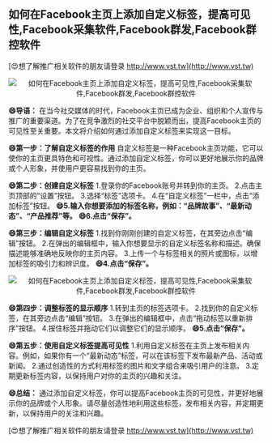 ## **如何在Facebook主页上添加自定义标签，提高可见性,Facebook采集软件,Facebook群发,Facebook群控软件**

[😍想了解推广相关软件的朋友请登录 http://www.vst.tw](http://www.vst.tw)

 <center><img src="https://vst.tw/MP4/tuiguang/png/0.png" alt="如何在Facebook主页上添加自定义标签，提高可见性,Facebook采集软件,Facebook群发,Facebook群控软件"></center>

**😄导语：**
在当今社交媒体的时代，Facebook主页已成为企业、组织和个人宣传与推广的重要渠道。为了在竞争激烈的社交平台中脱颖而出，提高Facebook主页的可见性至关重要。本文将介绍如何通过添加自定义标签来实现这一目标。

**😄第一步：了解自定义标签的作用**
自定义标签是一种Facebook主页功能，它可以使你的主页更具特色和可视性。通过添加自定义标签，你可以更好地展示你的品牌或个人形象，并使用户更容易找到你的主页。

**😄第二步：创建自定义标签**
1.登录你的Facebook账号并转到你的主页。
2.点击主页顶部的“设置”按钮。
3.选择“标签”选项卡。
4.在“自定义标签”一栏中，点击“添加标签”按钮。
**😄5.输入你想要添加的标签名称，例如：“品牌故事”、“最新动态”、“产品推荐”等。**
**😄6.点击“保存”。**

**😄第三步：编辑自定义标签**
1.找到你刚刚创建的自定义标签，在其旁边点击“编辑”按钮。
2.在弹出的编辑框中，输入你想要显示的自定义标签名称和描述。确保描述能够准确地反映你的主页内容。
3.上传一个与标签相关的照片或图标，以增加标签的吸引力和辨识度。
**😄4.点击“保存”。**

 <center><img src="https://vst.tw/MP4/tuiguang/png/8.png" alt="如何在Facebook主页上添加自定义标签，提高可见性,Facebook采集软件,Facebook群发,Facebook群控软件"></center>

**😄第四步：调整标签的显示顺序**
1.转到主页的标签选项卡。
2.找到你的自定义标签，在其旁边点击“编辑”按钮。
3.在弹出的编辑框中，点击“拖动标签以重新排序”按钮。
4.按住标签并拖动它们以调整它们的显示顺序。
**😄5.点击“保存”。**

**😄第五步：使用自定义标签提高可见性**
1.利用自定义标签在主页上发布相关内容。例如，如果你有一个“最新动态”标签，可以在该标签下发布最新产品、活动或新闻。
2.通过创造性的方式利用标签的图片和文字组合来吸引用户的注意。
3.定期更新标签内容，以保持用户对你的主页的兴趣和关注。

**😄总结：**
通过添加自定义标签，你可以提高Facebook主页的可见性，并更好地展示你的品牌或个人形象。请尽量创造性地利用这些标签，发布相关内容，并定期更新，以保持用户的关注和兴趣。

[😍想了解推广相关软件的朋友请登录 http://www.vst.tw](http://www.vst.tw)



